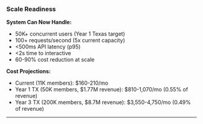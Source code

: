 ### Scale Readiness

**System Can Now Handle:**

- 50K+ concurrent users (Year 1 Texas target)
- 100+ requests/second (5x current capacity)
- <500ms API latency (p95)
- <2s time to interactive
- 60-90% cost reduction at scale

**Cost Projections:**

- Current (11K members): $160-210/mo
- Year 1 TX (50K members, $1.77M revenue): $810-1,070/mo (0.55% of revenue)
- Year 3 TX (200K members, $8.7M revenue): $3,550-4,750/mo (0.49% of revenue)

---
